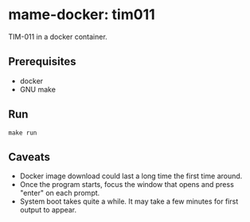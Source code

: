 # mame-docker: tim011

TIM-011 in a docker container.

## Prerequisites

* docker
* GNU make

## Run

```
make run
```

## Caveats

* Docker image download could last a long time the first time around.
* Once the program starts, focus the window that opens and press "enter"
  on each prompt.
* System boot takes quite a while. It may take a few minutes for first output
  to appear.

